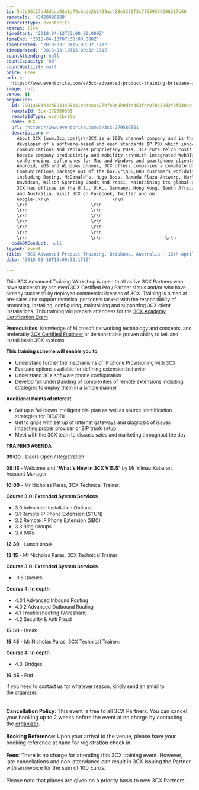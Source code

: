 ```yaml
---
id: 545b26117ad8daab92e1c74cbede2b1409ac428e3285f3c7f659366606317b66
remoteId: '43429996288'
remoteIdType: eventbrite
status: live
timeStart: '2018-04-12T23:00:00.000Z'
timeEnd: '2018-04-13T07:30:00.000Z'
timeCreated: '2018-03-10T15:00:32.171Z'
timeUpdated: '2018-03-10T15:00:32.171Z'
countAttending: null
countCapacity: '60'
countWaitlist: null
price: Free
url: >-
  https://www.eventbrite.com/e/3cx-advanced-product-training-brisbane-australia-13th-april-2018-tickets-43429996288?aff=ebapi
image: null
venue: {}
organizer:
  id: 7901a683e22d8243498441eedea4c27bfe9c9b9dfe453fdc970232d2f8f9384e
  remoteId: 3cx-279586501
  remoteIdType: eventbrite
  name: 3CX
  url: 'https://www.eventbrite.com/o/3cx-279586501'
  description: >-
    About 3CX (www.3cx.com)\r\n3CX is a 100% channel company and is the
    developer of a software-based and open standards IP PBX which innovates
    communications and replaces proprietary PBXs. 3CX cuts telco costs and
    boosts company productivity and mobility.\r\nWith integrated WebRTC web
    conferencing, softphones for Mac and Windows and smartphone clients for
    Android, iOS and Windows phones, 3CX offers companies a complete Unified
    Communications package out of the box.\r\n50,000 customers worldwide use 3CX
    including Boeing, McDonald's, Hugo Boss, Ramada Plaza Antwerp, Harley
    Davidson, Wilson Sporting Goods and Pepsi. Maintaining its global presence,
    3CX has offices in the U.S., U.K., Germany, Hong Kong, South Africa, Russia
    and Australia. Visit 3CX on Facebook, Twitter and on
    Google+.\r\n                        \r\n                       
    \r\n                        \r\n                       
    \r\n                        \r\n                       
    \r\n                        \r\n                       
    \r\n                        \r\n                       
    \r\n                        \r\n                       
    \r\n                        \r\n                       
    \r\n                        \r\n                        \r\n
  codeOfConduct: null
layout: event
title: '3CX Advanced Product Training, Brisbane, Australia - 13th April 2018'
date: '2018-03-10T15:00:32.171Z'

---
```

<P><SPAN STYLE="font-size: small;">This 3CX Advanced Training Workshop is open to all active 3CX Partners who have successfully achieved 3CX Certified Pro / Partner status and/or who have already successfully deployed commercial licenses of 3CX. Training is aimed at pre-sales and support technical personnel tasked with the responsibility of promoting, installing, configuring, maintaining and supporting 3CX client installations. This training will prepare attendees for the <A HREF="http://www.3cx.com/3CXAcademy/" TARGET="_blank" REL="noopener nofollow nofollow nofollow noopener noreferrer nofollow nofollow nofollow nofollow nofollow nofollow nofollow nofollow noreferrer nofollow">3CX Academy Certification Exam</A><BR></SPAN></P>
<P><SPAN STYLE="font-size: small;"><STRONG>Prerequisites</STRONG>: Knowledge of Microsoft networking technology and concepts, and preferably <A TITLE="3CX Certified Engineer" HREF="http://www.3cx.com/3CXAcademy" TARGET="_blank" REL="noopener nofollow nofollow nofollow noopener noreferrer nofollow nofollow nofollow nofollow nofollow nofollow nofollow nofollow noreferrer nofollow">3CX Certified Engineer</A> or demonstrable proven ability to sell and install basic 3CX systems.</SPAN></P>
<P><SPAN STYLE="font-size: small;"><STRONG>This training scheme will enable you to</STRONG>:</SPAN></P>
<UL>
<LI><SPAN STYLE="font-size: small;">Understand further the mechanisms of IP phone Provisioning with 3CX</SPAN></LI>
<LI><SPAN STYLE="font-size: small;">Evaluate options available for defining extension behavior</SPAN></LI>
<LI><SPAN STYLE="font-size: small;">Understand 3CX software phone configuration</SPAN></LI>
<LI><SPAN STYLE="font-size: small;">Develop full understanding of complexities of remote extensions including strategies to deploy them in a simple manner</SPAN></LI>
</UL>
<P><SPAN STYLE="font-size: small;"><STRONG>Additional Points of Interest</STRONG></SPAN></P>
<UL>
<LI><SPAN STYLE="font-size: small;">Set up a full blown intelligent dial plan as well as source identification strategies for DID/DDI</SPAN></LI>
<LI><SPAN STYLE="font-size: small;">Get to grips with set up of Internet gateways and diagnosis of issues impacting proper provider or SIP trunk setup</SPAN></LI>
<LI><SPAN STYLE="font-size: small;">Meet with the 3CX team to discuss sales and marketing throughout the day</SPAN></LI>
</UL>
<P><SPAN STYLE="font-size: small;"><STRONG>TRAINING AGENDA</STRONG></SPAN></P>
<P><SPAN STYLE="font-size: small;"><STRONG><SPAN CLASS="aBn"><SPAN CLASS="aQJ">09:00</SPAN></SPAN> </STRONG>- Doors Open / Registration</SPAN></P>
<P><SPAN STYLE="font-size: small;"><STRONG><SPAN CLASS="aBn"><SPAN CLASS="aQJ">09:15</SPAN></SPAN></STRONG> - Welcome and "<STRONG>What's New in 3CX V15.5</STRONG>" by Mr Yilmaz Kabaran, Account Manager.</SPAN></P>
<P><SPAN STYLE="font-size: small;"><STRONG><SPAN CLASS="aBn"><SPAN CLASS="aQJ">10:00</SPAN></SPAN></STRONG> - Mr Nicholas Paras, 3CX Technical Trainer:</SPAN></P>
<P><SPAN STYLE="font-size: small;"><STRONG>Course 3.0: Extended System Services </STRONG></SPAN></P>
<UL>
<LI><SPAN STYLE="font-size: small;">3.0 Advanced Installation Options</SPAN></LI>
<LI><SPAN STYLE="font-size: small;">3.1 Remote IP Phone Extension (STUN)</SPAN></LI>
<LI><SPAN STYLE="font-size: small;">3.2 Remote IP Phone Extension (SBC)</SPAN></LI>
<LI><SPAN STYLE="font-size: small;">3.3 Ring Groups</SPAN></LI>
<LI><SPAN STYLE="font-size: small;">3.4 IVRs</SPAN></LI>
</UL>
<P><SPAN STYLE="font-size: small;"><STRONG><SPAN CLASS="aBn"><SPAN CLASS="aQJ">12:30</SPAN></SPAN></STRONG> - Lunch break</SPAN></P>
<P><SPAN STYLE="font-size: small;"><STRONG><SPAN CLASS="aBn"><SPAN CLASS="aQJ">13:15</SPAN></SPAN></STRONG> - Mr Nicholas Paras, 3CX Technical Trainer:</SPAN></P>
<P><SPAN STYLE="font-size: small;"><STRONG>Course 3.0: Extended System Services</STRONG> </SPAN></P>
<UL>
<LI><SPAN STYLE="font-size: small;"> 3.5 Queues</SPAN></LI>
</UL>
<P><SPAN STYLE="font-size: small;"><STRONG>Course 4: In depth</STRONG></SPAN></P>
<UL>
<LI><SPAN STYLE="font-size: small;">4.0.1 Advanced Inbound Routing</SPAN></LI>
<LI><SPAN STYLE="font-size: small;">4.0.2 Advanced Outbound Routing</SPAN></LI>
<LI><SPAN STYLE="font-size: small;">4.1 Troubleshooting (Wireshark)</SPAN></LI>
<LI><SPAN STYLE="font-size: small;">4.2 Security &amp; Anti Fraud</SPAN></LI>
</UL>
<P><SPAN STYLE="font-size: small;"><STRONG><SPAN CLASS="aBn"><SPAN CLASS="aQJ">15:30</SPAN></SPAN> </STRONG>- Break</SPAN></P>
<P><SPAN STYLE="font-size: small;"><STRONG><SPAN CLASS="aBn"><SPAN CLASS="aQJ">15:45</SPAN></SPAN></STRONG> - Mr Nicholas Paras, 3CX Technical Trainer:</SPAN></P>
<P><SPAN STYLE="font-size: small;"><STRONG>Course 4: In depth</STRONG></SPAN></P>
<UL>
<LI><SPAN STYLE="font-size: small;">4.3  Bridges</SPAN></LI>
</UL>
<P><SPAN STYLE="font-size: small;"><STRONG><SPAN CLASS="aBn"><SPAN CLASS="aQJ">16:45</SPAN></SPAN></STRONG> - End</SPAN></P>
<DIV><SPAN STYLE="font-size: small;">If you need to contact us for whatever reason, kindly send an email to the <A HREF="mailto:ee@3cx.com" REL="nofollow">organizer</A>.</SPAN></DIV>
<DIV> </DIV>
<DIV><SPAN> </SPAN></DIV>
<DIV><SPAN><SPAN><STRONG>Cancellation Policy</STRONG>: This event is free to all 3CX Partners. You can cancel your booking up to 2 weeks before the event at no charge by contacting the</SPAN> <A HREF="mailto:ee@3cx.com" REL="nofollow">organizer</A>.</SPAN></DIV>
<DIV><SPAN><BR></SPAN></DIV>
<DIV><SPAN><STRONG>Booking Reference</STRONG>: Upon your arrival to the venue, please have your booking reference at hand for registration check in.</SPAN></DIV>
<DIV><SPAN><BR></SPAN></DIV>
<DIV><SPAN><STRONG>Fees</STRONG>: There is no charge for attending this 3CX training event. However, late cancellations and non-attendance can result in 3CX issuing the Partner with an invoice for the sum of 100 Euros.</SPAN></DIV>
<DIV><SPAN><BR></SPAN></DIV>
<DIV><SPAN>Please note that places are given on a priority basis to new 3CX Partners.</SPAN></DIV>

